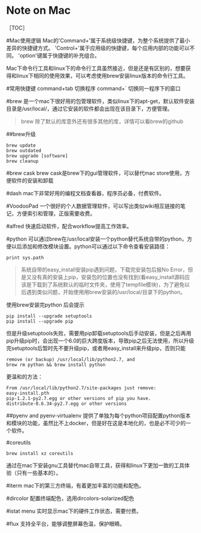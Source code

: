 Note on Mac
===========
［TOC］

#Mac使用逻辑
Mac的'Command+'属于系统级快捷键，为整个系统提供了最小差异的快捷键方式。
'Control+'属于应用级的快捷键，每个应用内部的功能可以不同。
'option'键属于快捷键的补充组合。

Mac下命令行工具和linux下的命令行工具虽然接近，但是还是有区别的，想要获得和linux下相同的使用效果，可以考虑使用brew安装linux版本的命令行工具。

#常用快捷键
command+tab 切换程序
command+`   切换同一程序下的窗口

#brew
是一个mac下很好用的包管理软件，类似linux下的apt-get，默认软件安装目录是/usr/local/，通过它安装的软件都会出现在该目录下，方便管理。
>brew 除了默认的库意外还有很多其他的库，详情可以看brew的github

##brew升级

    brew update
    brew outdated
    brew upgrade [software]
    brew cleanup

#brew cask
brew cask是brew下的gui管理软件，可以替代mac store使用，方便软件的安装和卸载

#dash
mac下非常好用的编程文档查看器，程序员必备，付费软件。

#VoodooPad
一个很好的个人数据管理软件，可以写出类似wiki相互链接的笔记，方便索引和管理，正版需要收费。

#alfred
快速启动软件，配合workflow提高工作效率。

#python
可以通过brew在/usr/local安装一个python替代系统自带的python，方便以后添加和修改模块设置。python可以通过以下命令查看安装路径：

    print sys.path

>系统自带的easy_install安装pip遇到问题，下载完安装包后报No Error，但是又没有真的安装上pip，安装包的位置也没有找到(看easy_install源码应该是下载到了系统默认的临时文件夹，使用了tempfile模块)，为了避免以后遇到类似问题，开始使用用brew安装的/usr/local/目录下的python。

使用brew安装完python 后会提示

    pip install --upgrade setuptools
    pip install --upgrade pip

 但是升级setuptools失败，需要用pip卸载setuptools后手动安装，但是之后再用pip升级pip时，会出现一个6.0的巨大跨度版本，导致pip之后无法使用，所以升级完setuptools后暂时先不要升级pip，或者用easy_install来升级pip，否则只能

    remove (or backup) /usr/local/lib/python2.7, and
    brew rm python && brew install python

更温和的方法：

    From /usr/local/lib/python2.7/site-packages just remove:
    easy-install.pth
    pip-1.2.1-py2.7.egg or other versions of pip you have.
    distribute-0.6.34-py2.7.egg or other versions

##pyenv and pyenv-virtualenv
提供了单独为每个python项目配置python版本和模块的功能，虽然比不上docker，但是好在这是本地化的，也是必不可少的一个软件。

#coreutils

    brew install xz coreutils

通过在mac下安装gnu工具替代mac自带工具，获得和linux下更加一致的工具体验（只有一些基本的）。

#iterm
mac下的第三方终端，有着更加丰富的功能和配色。

#dircolor
配置终端配色，选用dircolors-solarized配色

#istat menu
实时显示mac下的硬件工作状态，需要付费。

#flux
支持全平台，能够调整屏幕色温，保护眼睛。
